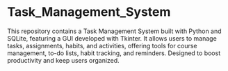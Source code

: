 # Task_Management_System
This repository contains a Task Management System built with Python and SQLite, featuring a GUI developed with Tkinter. It allows users to manage tasks, assignments, habits, and activities, offering tools for course management, to-do lists, habit tracking, and reminders. Designed to boost productivity and keep users organized.
